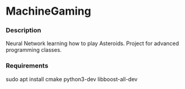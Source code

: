 # MachineGaming
### Description
Neural Network learning how to play Asteroids. Project for advanced programming classes.

### Requirements
sudo apt install cmake python3-dev libboost-all-dev